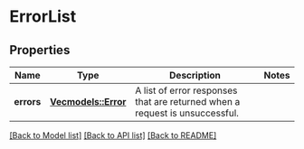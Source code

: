 # ErrorList

## Properties

Name | Type | Description | Notes
------------ | ------------- | ------------- | -------------
**errors** | [**Vec<models::Error>**](Error.md) | A list of error responses that are returned when a request is unsuccessful. | 

[[Back to Model list]](../README.md#documentation-for-models) [[Back to API list]](../README.md#documentation-for-api-endpoints) [[Back to README]](../README.md)


